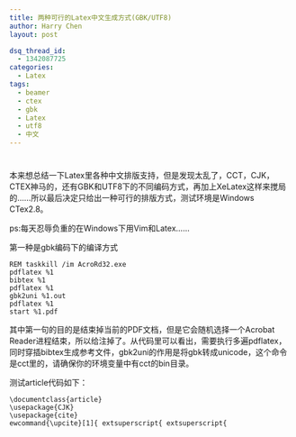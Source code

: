 ```yaml
---
title: 两种可行的Latex中文生成方式(GBK/UTF8)
author: Harry Chen
layout: post

dsq_thread_id:
  - 1342087725
categories:
  - Latex
tags:
  - beamer
  - ctex
  - gbk
  - Latex
  - utf8
  - 中文
---
```

# 

  本来想总结一下Latex里各种中文排版支持，但是发现太乱了，CCT，CJK，CTEX神马的，还有GBK和UTF8下的不同编码方式，再加上XeLatex这样来搅局的……所以最后决定只给出一种可行的排版方式，测试环境是Windows CTex2.8。

  ps:每天忍辱负重的在Windows下用Vim和Latex……

  第一种是gbk编码下的编译方式

    REM taskkill /im AcroRd32.exe
    pdflatex %1
    bibtex %1
    pdflatex %1
    gbk2uni %1.out
    pdflatex %1
    start %1.pdf

  其中第一句的目的是结束掉当前的PDF文档，但是它会随机选择一个Acrobat Reader进程结束，所以给注掉了。从代码里可以看出，需要执行多遍pdflatex，同时穿插bibtex生成参考文件，gbk2uni的作用是将gbk转成unicode，这个命令是cct里的，请确保你的环境变量中有cct的bin目录。

  测试article代码如下：

    \documentclass{article}
    \usepackage{CJK}
    \usepackage{cite}
    ewcommand{\upcite}[1]{ extsuperscript{ extsuperscript{
